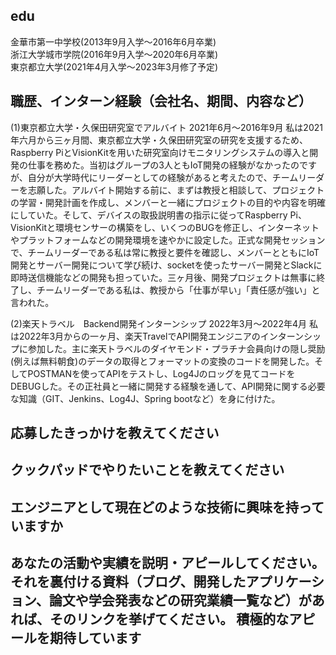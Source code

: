 ## edu  
金華市第一中学校(2013年9月入学〜2016年6月卒業)  
浙江大学城市学院(2016年9月入学〜2020年6月卒業)  
東京都立大学(2021年4月入学〜2023年3月修了予定)  

## 職歴、インターン経験（会社名、期間、内容など）
(1)東京都立大学・久保田研究室でアルバイト 2021年6月〜2016年9月
 私は2021年六月から三ヶ月間、東京都立大学・久保田研究室の研究を支援するため、Raspberry PiとVisionKitを用いた研究室向けモニタリングシステムの導入と開発の仕事を務めた。当初はグループの3人ともIoT開発の経験がなかったのですが、自分が大学時代にリーダーとしての経験があると考えたので、チームリーダーを志願した。アルバイト開始する前に、まずは教授と相談して、プロジェクトの学習・開発計画を作成し、メンバーと一緒にプロジェクトの目的や内容を明確にしていた。そして、デバイスの取扱説明書の指示に従ってRaspberry Pi、VisionKitと環境センサーの構築をし、いくつのBUGを修正し、インターネットやプラットフォームなどの開発環境を速やかに設定した。正式な開発セッションで、チームリーダーである私は常に教授と要件を確認し、メンバーとともにIoT開発とサーバー開発について学び続け、socketを使ったサーバー開発とSlackに即時送信機能などの開発も担っていた。三ヶ月後、開発プロジェクトは無事に終了し、チームリーダーである私は、教授から「仕事が早い」「責任感が強い」と言われた。

(2)楽天トラベル　Backend開発インターンシップ 2022年3月〜2022年4月
 私は2022年3月からの一ヶ月、楽天TravelでAPI開発エンジニアのインターンシップに参加した。主に楽天トラベルのダイヤモンド・プラチナ会員向けの隠し奨励(例えば無料朝食)のデータの取得とフォーマットの変換のコードを開発した。そしてPOSTMANを使ってAPIをテストし、Log4Jのロッグを見てコードをDEBUGした。その正社員と一緒に開発する経験を通して、API開発に関する必要な知識（GIT、Jenkins、Log4J、Spring bootなど）を身に付けた。
 
## 応募したきっかけを教えてください

## クックパッドでやりたいことを教えてください

## エンジニアとして現在どのような技術に興味を持っていますか

## あなたの活動や実績を説明・アピールしてください。それを裏付ける資料（ブログ、開発したアプリケーション、論文や学会発表などの研究業績一覧など）があれば、そのリンクを挙げてください。 積極的なアピールを期待しています
